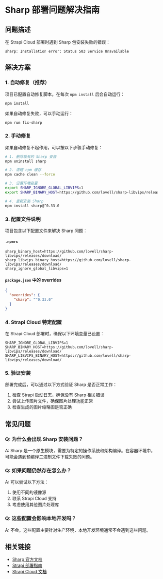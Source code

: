 # Sharp 部署问题解决指南

## 问题描述

在 Strapi Cloud 部署时遇到 Sharp 包安装失败的错误：

```
sharp: Installation error: Status 503 Service Unavailable
```

## 解决方案

### 1. 自动修复（推荐）

项目已配置自动修复脚本，在每次 `npm install` 后会自动运行：

```bash
npm install
```

如果自动修复失败，可以手动运行：

```bash
npm run fix-sharp
```

### 2. 手动修复

如果自动修复不起作用，可以按以下步骤手动修复：

```bash
# 1. 删除现有的 Sharp 安装
npm uninstall sharp

# 2. 清理 npm 缓存
npm cache clean --force

# 3. 设置环境变量
export SHARP_IGNORE_GLOBAL_LIBVIPS=1
export SHARP_BINARY_HOST=https://github.com/lovell/sharp-libvips/releases/download/

# 4. 重新安装 Sharp
npm install sharp@^0.33.0
```

### 3. 配置文件说明

项目包含以下配置文件来解决 Sharp 问题：

#### `.npmrc`
```
sharp_binary_host=https://github.com/lovell/sharp-libvips/releases/download/
sharp_libvips_binary_host=https://github.com/lovell/sharp-libvips/releases/download/
sharp_ignore_global_libvips=1
```

#### `package.json` 中的 overrides
```json
{
  "overrides": {
    "sharp": "^0.33.0"
  }
}
```

### 4. Strapi Cloud 特定配置

在 Strapi Cloud 部署时，确保以下环境变量已设置：

```
SHARP_IGNORE_GLOBAL_LIBVIPS=1
SHARP_BINARY_HOST=https://github.com/lovell/sharp-libvips/releases/download/
SHARP_LIBVIPS_BINARY_HOST=https://github.com/lovell/sharp-libvips/releases/download/
```

### 5. 验证安装

部署完成后，可以通过以下方式验证 Sharp 是否正常工作：

1. 检查 Strapi 启动日志，确保没有 Sharp 相关错误
2. 尝试上传图片文件，确保图片处理功能正常
3. 检查生成的图片缩略图是否正确

## 常见问题

### Q: 为什么会出现 Sharp 安装问题？

A: Sharp 是一个原生模块，需要为特定的操作系统和架构编译。在容器环境中，可能会遇到预编译二进制文件下载失败的问题。

### Q: 如果问题仍然存在怎么办？

A: 可以尝试以下方法：

1. 使用不同的镜像源
2. 联系 Strapi Cloud 支持
3. 考虑使用其他图片处理库

### Q: 这些配置会影响本地开发吗？

A: 不会。这些配置主要针对生产环境，本地开发环境通常不会遇到这些问题。

## 相关链接

- [Sharp 官方文档](https://sharp.pixelplumbing.com/)
- [Strapi 部署指南](https://docs.strapi.io/developer-docs/latest/setup-deployment-guides/)
- [Strapi Cloud 文档](https://docs.strapi.io/cloud/)
